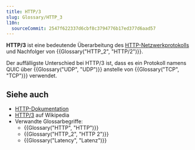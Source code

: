```yaml
---
title: HTTP/3
slug: Glossary/HTTP_3
l10n:
  sourceCommit: 2547f622337d6cbf8c3794776b17ed377d6aad57
---
```


**HTTP/3** ist eine bedeutende Überarbeitung des [HTTP-Netzwerkprotokolls](/de/docs/Web/HTTP) und Nachfolger von {{Glossary("HTTP_2", "HTTP/2")}}.

Der auffälligste Unterschied bei HTTP/3 ist, dass es ein Protokoll namens QUIC über {{Glossary("UDP", "UDP")}} anstelle von {{Glossary("TCP", "TCP")}} verwendet.

## Siehe auch

- [HTTP-Dokumentation](/de/docs/Web/HTTP)
- [HTTP/3](https://en.wikipedia.org/wiki/HTTP/3) auf Wikipedia
- Verwandte Glossarbegriffe:
  - {{Glossary("HTTP", "HTTP")}}
  - {{Glossary("HTTP_2", "HTTP 2")}}
  - {{Glossary("Latency", "Latenz")}}
